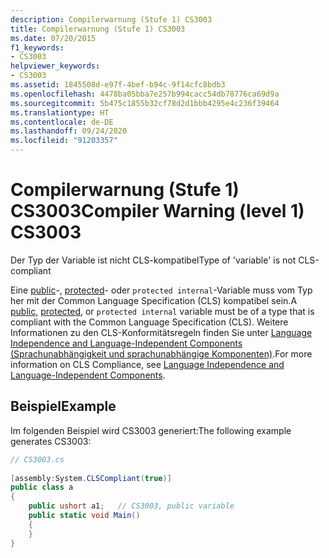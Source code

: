 ```yaml
---
description: Compilerwarnung (Stufe 1) CS3003
title: Compilerwarnung (Stufe 1) CS3003
ms.date: 07/20/2015
f1_keywords:
- CS3003
helpviewer_keywords:
- CS3003
ms.assetid: 1845508d-e97f-4bef-b94c-9f14cfc8bdb3
ms.openlocfilehash: 4478ba05bba7e257b994cacc54db78776ca69d9a
ms.sourcegitcommit: 5b475c1855b32cf78d2d1bbb4295e4c236f39464
ms.translationtype: HT
ms.contentlocale: de-DE
ms.lasthandoff: 09/24/2020
ms.locfileid: "91203357"
---
```

# <a name="compiler-warning-level-1-cs3003"></a><span data-ttu-id="b18b5-103">Compilerwarnung (Stufe 1) CS3003</span><span class="sxs-lookup"><span data-stu-id="b18b5-103">Compiler Warning (level 1) CS3003</span></span>

<span data-ttu-id="b18b5-104">Der Typ der Variable ist nicht CLS-kompatibel</span><span class="sxs-lookup"><span data-stu-id="b18b5-104">Type of 'variable' is not CLS-compliant</span></span>  
  
 <span data-ttu-id="b18b5-105">Eine [public](../keywords/public.md)-, [protected](../keywords/protected.md)- oder `protected internal`-Variable muss vom Typ her mit der Common Language Specification (CLS) kompatibel sein.</span><span class="sxs-lookup"><span data-stu-id="b18b5-105">A [public](../keywords/public.md), [protected](../keywords/protected.md), or `protected internal` variable must be of a type that is compliant with the Common Language Specification (CLS).</span></span> <span data-ttu-id="b18b5-106">Weitere Informationen zu den CLS-Konformitätsregeln finden Sie unter [Language Independence and Language-Independent Components (Sprachunabhängigkeit und sprachunabhängige Komponenten)](../../../standard/language-independence-and-language-independent-components.md).</span><span class="sxs-lookup"><span data-stu-id="b18b5-106">For more information on CLS Compliance, see [Language Independence and Language-Independent Components](../../../standard/language-independence-and-language-independent-components.md).</span></span>  
  
## <a name="example"></a><span data-ttu-id="b18b5-107">Beispiel</span><span class="sxs-lookup"><span data-stu-id="b18b5-107">Example</span></span>  

 <span data-ttu-id="b18b5-108">Im folgenden Beispiel wird CS3003 generiert:</span><span class="sxs-lookup"><span data-stu-id="b18b5-108">The following example generates CS3003:</span></span>  
  
```csharp  
// CS3003.cs  
  
[assembly:System.CLSCompliant(true)]  
public class a  
{  
    public ushort a1;   // CS3003, public variable  
    public static void Main()  
    {  
    }  
}  
```
